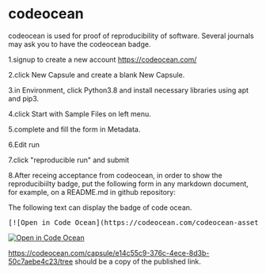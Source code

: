 # codeocean
codeocean is used for proof of reproducibility of software. 
Several journals may ask you to have the codeocean badge.

1.signup to create a new account
  https://codeocean.com/
  
2.click New Capsule and create a blank New Capsule.

3.in Environment, click Python3.8 and install necessary libraries using apt and pip3.

4.click Start with Sample Files on left menu.

5.complete and fill the form in Metadata.

6.Edit run

7.click "reproducible run" and submit

8.After receing acceptance from codeocean, in order to show the reproducibiilty badge, 
put the following form in any markdown document, for example, on a README.md in github repository:

The following text can display the badge of code ocean.
<pre>
[![Open in Code Ocean](https://codeocean.com/codeocean-assets/badge/open-in-code-ocean.svg)](https://codeocean.com/capsule/e14c55c9-376c-4ece-8d3b-50c7aebe4c23/tree)
</pre>
[![Open in Code Ocean](https://codeocean.com/codeocean-assets/badge/open-in-code-ocean.svg)](https://codeocean.com/capsule/e14c55c9-376c-4ece-8d3b-50c7aebe4c23/tree)

https://codeocean.com/capsule/e14c55c9-376c-4ece-8d3b-50c7aebe4c23/tree should be a copy of the published link.
